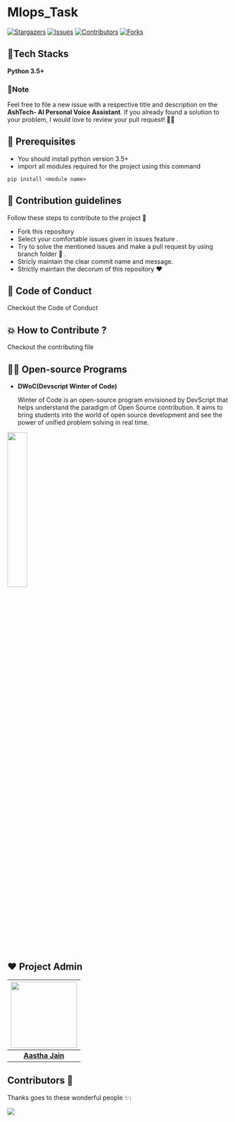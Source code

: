 

 # Mlops_Task

[![Stargazers](https://img.shields.io/github/stars/Aasthajain123/Mlops_Task?style=for-the-badge)](https://github.com/Aasthajain123/Mlops_Task/stargazers)
[![Issues](https://img.shields.io/github/issues/Aasthajain123/Mlops_Task?style=for-the-badge)](https://github.com/Aasthajain123/Mlops_Task/issues)
[![Contributors](https://img.shields.io/github/contributors/Aasthajain123/Mlops_Task?style=for-the-badge)](https://img.shields.io/github/contributors/Aasthajain123/Mlops_Task)
[![Forks](https://img.shields.io/github/forks/Aasthajain123/Mlops_Task?style=for-the-badge)](https://github.com/Aasthajain123/Mlops_Task/network/members)

## 🌟Tech Stacks
**Python 3.5+**

### 📌Note  
Feel free to file a new issue with a respective title and description on the **AshTech- AI Personal Voice Assistant**.  If you already found a solution to your problem, I would love to review your pull request! 💚🤎

## :key: Prerequisites
- You should install python version 3.5+ 
- import all modules required for the project using this command
```
pip install <module name>
```
## :handshake: Contribution guidelines 
Follow these steps to contribute to the project  📝
- Fork this repository 
- Select your comfortable issues given in issues feature .
- Try to solve the mentioned issues and make a pull request by using branch folder 🌿 .
- Stricly maintain the clear commit name and message.
- Strictly maintain the decorum of this repository ❤

## 🧐 Code of Conduct
Checkout the Code of Conduct

## 💥 How to Contribute ?
Checkout the contributing file 

## 👨‍💻 Open-source Programs

- <strong>DWoC(Devscript Winter of Code)</strong>

    Winter of Code is an open-source program envisioned by DevScript that helps understand the paradigm of Open Source contribution. It aims to bring students into the world of open source development and see the power of unified problem solving in real time.
    
<img src="https://devscript.tech/woc/img/WOC-logo.png" width="30%">

## ❤️ Project Admin

|                                     <a href="https://github.com/Aasthajain123"><img src="https://avatars2.githubusercontent.com/u/50754325?v=4" width=150px height=150px /></a>                                      |
| :-----------------------------------------------------------------------------------------------------------------------------------------------------------------------------------------------------------------------------------------------------------------: |
|                                                                                      **[Aastha Jain](https://github.com/Aasthajain123)**                                                                                       |

## Contributors 🌟

Thanks goes to these wonderful people ✨:

<a href="https://github.com/AasthaJain123/Mlops_Task/graphs/contributors">
  <img src="https://contrib.rocks/image?repo=AasthaJain123/Mlops_Task" />
</a>

